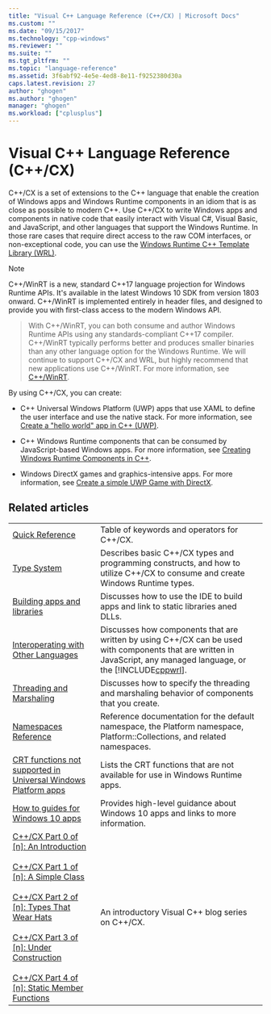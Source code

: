 ```yaml
---
title: "Visual C++ Language Reference (C++/CX) | Microsoft Docs"
ms.custom: ""
ms.date: "09/15/2017"
ms.technology: "cpp-windows"
ms.reviewer: ""
ms.suite: ""
ms.tgt_pltfrm: ""
ms.topic: "language-reference"
ms.assetid: 3f6abf92-4e5e-4ed8-8e11-f9252380d30a
caps.latest.revision: 27
author: "ghogen"
ms.author: "ghogen"
manager: "ghogen"
ms.workload: ["cplusplus"]
---
```

# Visual C++ Language Reference (C++/CX)

C++/CX is a set of extensions to the C++ language that enable the creation of Windows apps and Windows Runtime components in an idiom that is as close as possible to modern C++. Use C++/CX to write Windows apps and components in native code that easily interact with Visual C#, Visual Basic, and JavaScript, and other languages that support the Windows Runtime. In those rare cases that require direct access to the raw COM interfaces, or non-exceptional code, you can use the [Windows Runtime C++ Template Library (WRL)](../windows/windows-runtime-cpp-template-library-wrl.md).

> [!NOTE]
> C++/WinRT is a new, standard C++17 language projection for Windows Runtime APIs. It's available in the latest Windows 10 SDK from version 1803 onward. C++/WinRT is implemented entirely in header files, and designed to provide you with first-class access to the modern Windows API.

> With C++/WinRT, you can both consume and author Windows Runtime APIs using any standards-compliant C++17 compiler. C++/WinRT typically performs better and produces smaller binaries than any other language option for the Windows Runtime. We will continue to support C++/CX and WRL, but highly recommend that new applications use C++/WinRT. For more information, see [C++/WinRT](https://docs.microsoft.com/windows/uwp/cpp-and-winrt-apis/index).


By using C++/CX, you can create:

- C++ Universal Windows Platform (UWP) apps that use XAML to define the user interface and use the native stack. For more information, see [Create a "hello world" app in C++ (UWP)](/windows/uwp/get-started/create-a-basic-windows-10-app-in-cpp).

- C++ Windows Runtime components that can be consumed by JavaScript-based Windows apps. For more information, see [Creating Windows Runtime Components in C++](/windows/uwp/winrt-components/creating-windows-runtime-components-in-cpp).

- Windows DirectX games and graphics-intensive apps. For more information, see [Create a simple UWP Game with DirectX](/windows/uwp/gaming/tutorial--create-your-first-metro-style-directx-game).

## Related articles

|||
|-|-|
|[Quick Reference](../cppcx/quick-reference-c-cx.md)|Table of keywords and operators for C++/CX.|
|[Type System](../cppcx/type-system-c-cx.md)|Describes basic C++/CX types and programming constructs, and how to utilize C++/CX to consume and create Windows Runtime types.|
|[Building apps and libraries](../cppcx/building-apps-and-libraries-c-cx.md)|Discusses how to use the IDE to build apps and link to static libraries aned DLLs.|
|[Interoperating with Other Languages](../cppcx/interoperating-with-other-languages-c-cx.md)|Discusses how components that are written by using C++/CX can be used with components that are written in JavaScript, any managed language, or the [!INCLUDE[cppwrl](../cppcx/includes/cppwrl-md.md)].|
|[Threading and Marshaling](../cppcx/threading-and-marshaling-c-cx.md)|Discusses how to specify the threading and marshaling behavior of components that you create.|
|[Namespaces Reference](../cppcx/namespaces-reference-c-cx.md)|Reference documentation for the default namespace, the Platform namespace, Platform::Collections, and related namespaces.|
|[CRT functions not supported in Universal Windows Platform apps](../cppcx/crt-functions-not-supported-in-universal-windows-platform-apps.md)|Lists the CRT functions that are not available for use in Windows Runtime apps.|
|[How to guides for Windows 10 apps](http://msdn.microsoft.com/library/windows/apps/xaml/mt244352.aspx)|Provides high-level guidance about Windows 10 apps and links to more information.|
|[C++/CX Part 0 of \[n\]: An Introduction](https://blogs.msdn.microsoft.com/vcblog/2012/08/29/ccx-part-0-of-n-an-introduction/)<br /><br />[C++/CX Part 1 of \[n\]: A Simple Class](https://blogs.msdn.microsoft.com/vcblog/2012/09/05/ccx-part-1-of-n-a-simple-class/)<br /><br />[C++/CX Part 2 of \[n\]: Types That Wear Hats](https://blogs.msdn.microsoft.com/vcblog/2012/09/17/ccx-part-2-of-n-types-that-wear-hats/)<br /><br />[C++/CX Part 3 of \[n\]: Under Construction](https://blogs.msdn.microsoft.com/vcblog/2012/10/05/ccx-part-3-of-n-under-construction/)<br /><br />[C++/CX Part 4 of \[n\]: Static Member Functions](https://blogs.msdn.microsoft.com/vcblog/2012/10/19/ccx-part-4-of-n-static-member-functions/)|An introductory Visual C++ blog series on C++/CX.|
